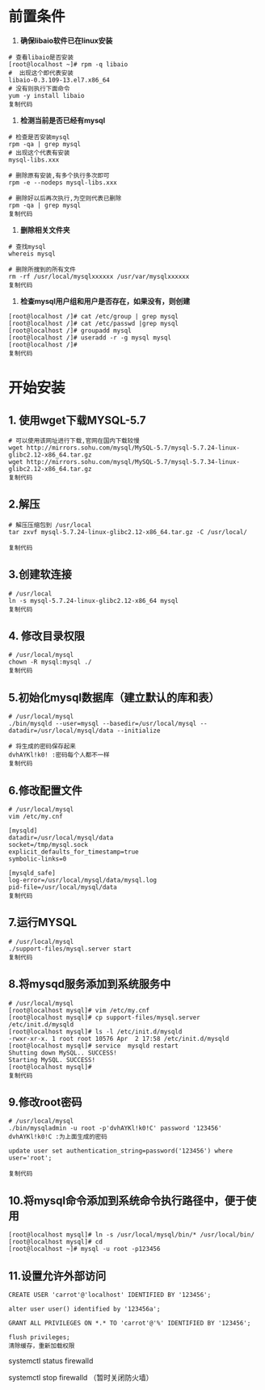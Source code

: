 # 前置条件

1. **确保libaio软件已在linux安装**

```
# 查看libaio是否安装
[root@localhost ~]# rpm -q libaio
#  出现这个即代表安装
libaio-0.3.109-13.el7.x86_64
# 没有则执行下面命令
yum -y install libaio
复制代码
```

1. **检测当前是否已经有mysql**

```
# 检查是否安装mysql
rpm -qa | grep mysql
# 出现这个代表有安装
mysql-libs.xxx

# 删除原有安装,有多个执行多次即可
rpm -e --nodeps mysql-libs.xxx

# 删除好以后再次执行,为空则代表已删除
rpm -qa | grep mysql
复制代码
```

1. **删除相关文件夹**

```
# 查找mysql
whereis mysql

# 删除所搜到的所有文件
rm -rf /usr/local/mysqlxxxxxx /usr/var/mysqlxxxxxx
复制代码
```

1. **检查mysql用户组和用户是否存在，如果没有，则创建**

```
[root@localhost /]# cat /etc/group | grep mysql
[root@localhost /]# cat /etc/passwd |grep mysql
[root@localhost /]# groupadd mysql
[root@localhost /]# useradd -r -g mysql mysql
[root@localhost /]# 
复制代码
```

# 开始安装

## 1. 使用wget下载MYSQL-5.7

```
# 可以使用该网址进行下载,官网在国内下载较慢
wget http://mirrors.sohu.com/mysql/MySQL-5.7/mysql-5.7.24-linux-glibc2.12-x86_64.tar.gz
wget http://mirrors.sohu.com/mysql/MySQL-5.7/mysql-5.7.34-linux-glibc2.12-x86_64.tar.gz
复制代码
```

## 2.解压

```
# 解压压缩包到 /usr/local
tar zxvf mysql-5.7.24-linux-glibc2.12-x86_64.tar.gz -C /usr/local/

复制代码
```

## 3.创建软连接

```
# /usr/local
ln -s mysql-5.7.24-linux-glibc2.12-x86_64 mysql
复制代码
```

## 4. 修改目录权限

```
# /usr/local/mysql
chown -R mysql:mysql ./
复制代码
```

## 5.初始化mysql数据库（建立默认的库和表）

```
# /usr/local/mysql
./bin/mysqld --user=mysql --basedir=/usr/local/mysql --datadir=/usr/local/mysql/data --initialize

# 将生成的密码保存起来
dvhAYKl!k0! :密码每个人都不一样
复制代码
```

## 6.修改配置文件

```
# /usr/local/mysql
vim /etc/my.cnf

[mysqld]
datadir=/usr/local/mysql/data
socket=/tmp/mysql.sock
explicit_defaults_for_timestamp=true
symbolic-links=0

[mysqld_safe]
log-error=/usr/local/mysql/data/mysql.log
pid-file=/usr/local/mysql/data
复制代码
```

## 7.运行MYSQL

```
# /usr/local/mysql
./support-files/mysql.server start
复制代码
```

## 8.将mysqd服务添加到系统服务中

```
# /usr/local/mysql
[root@localhost mysql]# vim /etc/my.cnf
[root@localhost mysql]# cp support-files/mysql.server /etc/init.d/mysqld
[root@localhost mysql]# ls -l /etc/init.d/mysqld
-rwxr-xr-x. 1 root root 10576 Apr  2 17:58 /etc/init.d/mysqld
[root@localhost mysql]# service  mysqld restart
Shutting down MySQL.. SUCCESS!
Starting MySQL. SUCCESS!
[root@localhost mysql]#
复制代码
```

## 9.修改root密码

```
# /usr/local/mysql
./bin/mysqladmin -u root -p'dvhAYKl!k0!C' password '123456'   
dvhAYKl!k0!C :为上面生成的密码

update user set authentication_string=password('123456') where user='root';

复制代码
```

## 10.将mysql命令添加到系统命令执行路径中，便于使用

```
[root@localhost mysql]# ln -s /usr/local/mysql/bin/* /usr/local/bin/
[root@localhost mysql]# cd
[root@localhost ~]# mysql -u root -p123456
```



## 11.设置允许外部访问

```
CREATE USER 'carrot'@'localhost' IDENTIFIED BY '123456';

alter user user() identified by '123456a';

GRANT ALL PRIVILEGES ON *.* TO 'carrot'@'%' IDENTIFIED BY '123456';

flush privileges; 
清除缓存，重新加载权限
```





systemctl status firewalld  



systemctl stop firewalld  （暂时关闭防火墙）
